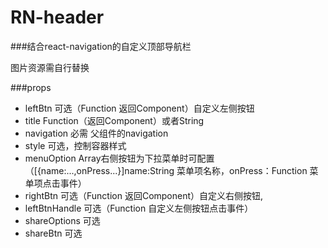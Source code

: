 # RN-header
###结合react-navigation的自定义顶部导航栏


图片资源需自行替换


###props
- leftBtn 可选（Function 返回Component）自定义左侧按钮
- title Function（返回Component）或者String
- navigation 必需 父组件的navigation
- style 可选，控制容器样式
- menuOption Array右侧按钮为下拉菜单时可配置（[{name:...,onPress...}]name:String 菜单项名称，onPress：Function 菜单项点击事件）
- rightBtn 可选（Function 返回Component）自定义右侧按钮, 
- leftBtnHandle 可选（Function 自定义左侧按钮点击事件）
- shareOptions 可选 
- shareBtn 可选
